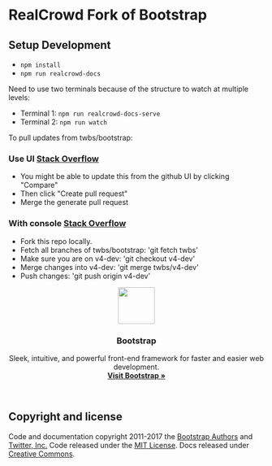 RealCrowd Fork of Bootstrap
===========================

## Setup Development

- `npm install`
- `npm run realcrowd-docs`

Need to use two terminals because of the structure to watch at multiple levels:

- Terminal 1: `npm run realcrowd-docs-serve`
- Terminal 2: `npm run watch`

To pull updates from twbs/bootstrap:

### Use UI [Stack Overflow](http://stackoverflow.com/questions/20984802/how-can-i-keep-my-fork-in-sync-without-adding-a-separate-remote/21131381#21131381)
- You might be able to update this from the github UI by clicking "Compare"
- Then click "Create pull request"
- Merge the generate pull request

### With console [Stack Overflow](http://stackoverflow.com/questions/7244321/how-do-i-update-a-github-forked-repository)
- Fork this repo locally.
- Fetch all branches of twbs/bootstrap: 'git fetch twbs'
- Make sure you are on v4-dev: 'git checkout v4-dev'
- Merge changes into v4-dev: 'git merge twbs/v4-dev'
- Push changes: 'git push origin v4-dev'


<p align="center">
  <a href="https://v4-alpha.getbootstrap.com">
    <img src="http://v4-alpha.getbootstrap.com/assets/brand/bootstrap-solid.svg" width=72 height=72>
  </a>

  <h3 align="center">Bootstrap</h3>

  <p align="center">
    Sleek, intuitive, and powerful front-end framework for faster and easier web development.
    <br>
    <a href="https://v4-alpha.getbootstrap.com"><strong>Visit Bootstrap &raquo;</strong></a>
  </p>
</p>

<br>




## Copyright and license

Code and documentation copyright 2011-2017 the [Bootstrap Authors](https://github.com/twbs/bootstrap/graphs/contributors) and [Twitter, Inc.](https://twitter.com) Code released under the [MIT License](https://github.com/twbs/bootstrap/blob/master/LICENSE). Docs released under [Creative Commons](https://github.com/twbs/bootstrap/blob/master/docs/LICENSE).
